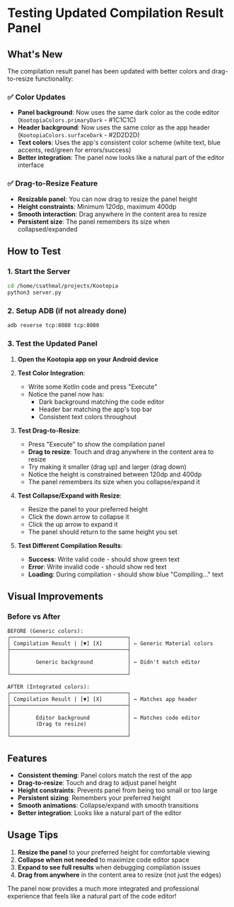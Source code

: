 # Testing Updated Compilation Result Panel

## What's New

The compilation result panel has been updated with better colors and drag-to-resize functionality:

### ✅ Color Updates
- **Panel background**: Now uses the same dark color as the code editor (`KootopiaColors.primaryDark` - #1C1C1C)
- **Header background**: Now uses the same color as the app header (`KootopiaColors.surfaceDark` - #2D2D2D)
- **Text colors**: Uses the app's consistent color scheme (white text, blue accents, red/green for errors/success)
- **Better integration**: The panel now looks like a natural part of the editor interface

### ✅ Drag-to-Resize Feature
- **Resizable panel**: You can now drag to resize the panel height
- **Height constraints**: Minimum 120dp, maximum 400dp
- **Smooth interaction**: Drag anywhere in the content area to resize
- **Persistent size**: The panel remembers its size when collapsed/expanded

## How to Test

### 1. Start the Server
```bash
cd /home/csathmal/projects/Kootopia
python3 server.py
```

### 2. Setup ADB (if not already done)
```bash
adb reverse tcp:8080 tcp:8080
```

### 3. Test the Updated Panel

1. **Open the Kootopia app on your Android device**

2. **Test Color Integration**:
   - Write some Kotlin code and press "Execute"
   - Notice the panel now has:
     - Dark background matching the code editor
     - Header bar matching the app's top bar
     - Consistent text colors throughout

3. **Test Drag-to-Resize**:
   - Press "Execute" to show the compilation panel
   - **Drag to resize**: Touch and drag anywhere in the content area to resize
   - Try making it smaller (drag up) and larger (drag down)
   - Notice the height is constrained between 120dp and 400dp
   - The panel remembers its size when you collapse/expand it

4. **Test Collapse/Expand with Resize**:
   - Resize the panel to your preferred height
   - Click the down arrow to collapse it
   - Click the up arrow to expand it
   - The panel should return to the same height you set

5. **Test Different Compilation Results**:
   - **Success**: Write valid code - should show green text
   - **Error**: Write invalid code - should show red text
   - **Loading**: During compilation - should show blue "Compiling..." text

## Visual Improvements

### Before vs After
```
BEFORE (Generic colors):
┌─────────────────────────────────────┐
│ Compilation Result | [▼] [X]        │ ← Generic Material colors
├─────────────────────────────────────┤
│                                     │
│        Generic background           │ ← Didn't match editor
│                                     │
└─────────────────────────────────────┘

AFTER (Integrated colors):
┌─────────────────────────────────────┐
│ Compilation Result | [▼] [X]        │ ← Matches app header
├─────────────────────────────────────┤
│                                     │
│        Editor background            │ ← Matches code editor
│        (Drag to resize)             │
│                                     │
└─────────────────────────────────────┘
```

## Features

- **Consistent theming**: Panel colors match the rest of the app
- **Drag-to-resize**: Touch and drag to adjust panel height
- **Height constraints**: Prevents panel from being too small or too large
- **Persistent sizing**: Remembers your preferred height
- **Smooth animations**: Collapse/expand with smooth transitions
- **Better integration**: Looks like a natural part of the editor

## Usage Tips

1. **Resize the panel** to your preferred height for comfortable viewing
2. **Collapse when not needed** to maximize code editor space
3. **Expand to see full results** when debugging compilation issues
4. **Drag from anywhere** in the content area to resize (not just the edges)

The panel now provides a much more integrated and professional experience that feels like a natural part of the code editor!
